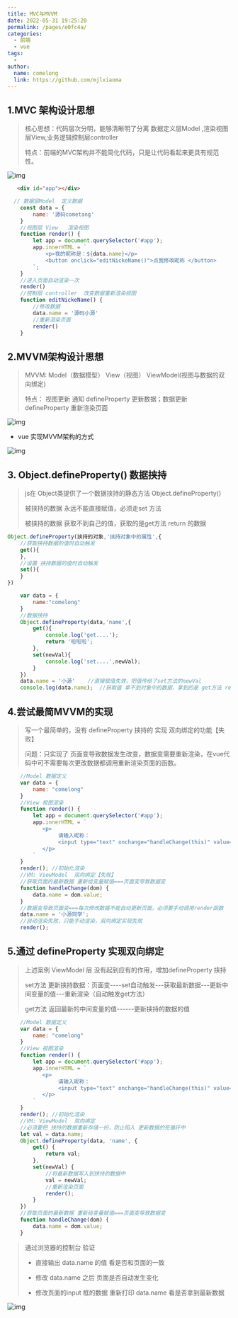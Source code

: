 ```yaml
---
title: MVC与MVVM
date: 2022-05-31 19:25:20
permalink: /pages/e0fc4a/
categories:
  - 前端
  - vue
tags:
  - 
author: 
  name: comelong
  link: https://github.com/mjlxiaoma
---
```


## 1.MVC 架构设计思想

> 核心思想：代码层次分明，能够清晰明了分离 数据定义层Model ,渲染视图层View,业务逻辑控制层controller  
>
> 特点：前端的MVC架构并不能简化代码，只是让代码看起来更具有规范性。

![img](/boke/img/vue/mvvm/1.png)



```html
   <div id="app"></div>
```

```js
  // 数据层Model  定义数据 
    const data = {
        name: '源码cometang'
    }
    //视图层 View   渲染视图
    function render() {
        let app = document.querySelector('#app');
        app.innerHTML = `
            <p>我的昵称是：${data.name}</p>
            <button onclick="editNickeName()">点我修改昵称 </button>
        `;
    }
    //进入页面自动渲染一次
    render()
    //控制层 controller  改变数据重新渲染视图
    function editNickeName() {
        //修改数据
        data.name = '源码小源'
        //重新渲染页面
        render()
    }
```

## 2.MVVM架构设计思想

> MVVM:  Model（数据模型）  View（视图）  ViewModel(视图与数据的双向绑定) 
>
> 特点： 视图更新 通知 defineProperty 更新数据；数据更新 defineProperty 重新渲染页面

![img](/boke/img/vue/mvvm/2.png)

- vue 实现MVVM架构的方式

![img](/boke/img/vue/mvvm/3.png)



## 3. Object.defineProperty()   数据挟持

> js在 Object类提供了一个数据挟持的静态方法 Object.defineProperty()
>
> 被挟持的数据 永远不能直接赋值，必须走set 方法
>
> 被挟持的数据 获取不到自己的值，获取的是get方法 return 的数据

```js
Object.defineProperty(挟持的对象,'挟持对象中的属性',{
    //获取挟持数据的值时自动触发
    get(){ 
    },
    //设置 挟持数据的值时自动触发
    set(){
    }
})
```

```js
    var data = {
        name:"comelong"
    }
    //数据挟持
    Object.defineProperty(data,'name',{
        get(){
            console.log('get....');
            return '啦啦啦';
        },
        set(newVal){
            console.log('set....',newVal); 
        }
    })
    data.name = '小源'    //直接赋值失效，把值传给了set方法的newVal 
    console.log(data.name);  //获取值 拿不到对象中的数据，拿到的是 get方法 return的数据 ====输出'啦啦啦'
```



## 4.尝试最简MVVM的实现

> 写一个最简单的，没有 defineProperty 挟持的 实现 双向绑定的功能【失败】
>
> 问题：只实现了 页面变导致数据发生改变，数据变需要重新渲染，在vue代码中可不需要每次更改数据都调用重新渲染页面的函数。

```js
    //Model 数据定义
    var data = {
        name: "comelong"
    }
    //View 视图渲染
    function render() {
        let app = document.querySelector('#app');
        app.innerHTML = `
           <p>
                请输入昵称：
                <input type="text" onchange="handleChange(this)" value="${data.name}"> 
           </p>
        `
    }
    render(); //初始化渲染
    //VM: ViewModel  双向绑定【失败】
    //获取页面的最新数据 重新给变量赋值===页面变导致数据变
    function handleChange(dom) {
        data.name = dom.value;
    }
    //数据变导致页面变===每次修改数据不能自动更新页面，必须要手动调用render函数
    data.name = '小源同学';
    //自动渲染失败，只能手动渲染，双向绑定实现失败
    render();
```

## 5.通过 defineProperty 实现双向绑定

> 上述案例 ViewModel 层 没有起到应有的作用，增加defineProperty 挟持
>
> set方法 更新挟持数据：页面变----set自动触发---获取最新数据---更新中间变量的值---重新渲染（自动触发get方法）
>
> get方法  返回最新的中间变量的值------更新挟持的数据的值

```js
    //Model 数据定义
    var data = {
        name: "comelong"
    }
    //View 视图渲染
    function render() {
        let app = document.querySelector('#app');
        app.innerHTML = `
           <p>
                请输入昵称：
                <input type="text" onchange="handleChange(this)" value="${data.name}"> 
           </p>
        `
    }
    render(); //初始化渲染
    //VM: ViewModel  双向绑定
    //必须要把 挟持的数据重新存储一份，防止陷入 更新数据的死循环中
    let val = data.name;
    Object.defineProperty(data, 'name', {
        get() {
            return val;
        },
        set(newVal) {
            //将最新数据写入到挟持的数据中
            val = newVal;
            //重新渲染页面
            render();
        }
    })
    //获取页面的最新数据 重新给变量赋值===页面变导致数据变
    function handleChange(dom) {
        data.name = dom.value;
    }
```

> 通过浏览器的控制台 验证 
>
> - 直接输出 data.name 的值 看是否和页面的一致
>
> - 修改 data.name 之后 页面是否自动发生变化
> - 修改页面的input 框的数据  重新打印 data.name 看是否拿到最新数据

![img](/boke/img/vue/mvvm/4.png)





